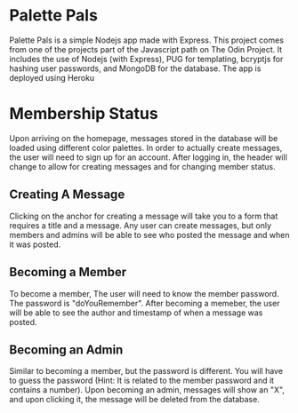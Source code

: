 # Palette Pals

Palette Pals is a simple Nodejs app made with Express. This project comes from one of the projects part of the Javascript path on The Odin Project. It includes the use of Nodejs (with Express), PUG for templating, bcryptjs for hashing user passwords, and MongoDB for the database. The app is deployed using Heroku

# Membership Status

Upon arriving on the homepage, messages stored in the database will be loaded using different color palettes. In order to actually create messages, the user will need to sign up for an account. After logging in, the header will change to allow for creating messages and for changing member status.

## Creating A Message

Clicking on the anchor for creating a message will take you to a form that requires a title and a message. Any user can create messages, but only members and admins will be able to see who posted the message and when it was posted.

## Becoming a Member

To become a member, The user will need to know the member password. The password is "doYouRemember". After becoming a memeber, the user will be able to see the author and timestamp of when a message was posted. 

## Becoming an Admin

Similar to becoming a member, but the password is different. You will have to guess the password (Hint: It is related to the member password and it contains a number). Upon becoming an admin, messages will show an "X", and upon clicking it, the message will be deleted from the database.